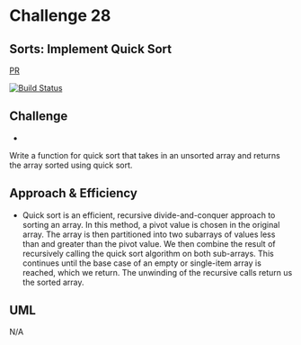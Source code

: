 # Challenge 28

## Sorts: Implement Quick Sort
[PR](https://github.com/colosrjones-401d4/data-structures-and-algorithms/blob/quicksort/challenges/quicksort/quick-sort.js)

[![Build Status](https://travis-ci.org/colosrjones-401d4/data-structures-and-algorithms.svg?branch=master)](https://travis-ci.org/colosrjones-401d4/data-structures-and-algorithms)

## Challenge
* 
Write a function for quick sort that takes in an unsorted array and returns the array sorted using quick sort.

## Approach & Efficiency
* Quick sort is an efficient, recursive divide-and-conquer approach to sorting an array. In this method, a pivot value is chosen in the original array. The array is then partitioned into two subarrays of values less than and greater than the pivot value. We then combine the result of recursively calling the quick sort algorithm on both sub-arrays. This continues until the base case of an empty or single-item array is reached, which we return. The unwinding of the recursive calls return us the sorted array.

## UML
N/A

